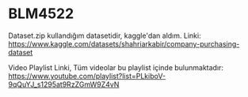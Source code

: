 # BLM4522

Dataset.zip kullandığım datasetidir, kaggle'dan aldım. Linki: https://www.kaggle.com/datasets/shahriarkabir/company-purchasing-dataset 

Video Playlist Linki, Tüm videolar bu playlist içinde bulunmaktadır: https://www.youtube.com/playlist?list=PLkiboV-9qQuYJ_s1295at9RzZGmW9Z4vN

